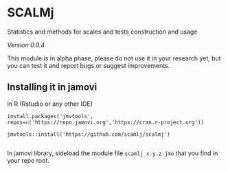 # SCALMj


Statistics and methods for scales and tests construction and usage

<em id="version">Version  0.0.4 </em>

This module is in alpha phase, please do not use it in your research yet, but you can test it and report bugs or suggest improvements.

## Installing it in jamovi

In R (Rstudio or any other IDE)

```
install.packages('jmvtools', repos=c('https://repo.jamovi.org','https://cran.r-project.org'))

jmvtools::install('https://github.com/scamlj/scalmj')


```

In jamovi library, sideload the module file `scamlj_x.y.z.jmo` that you find in your repo root.


